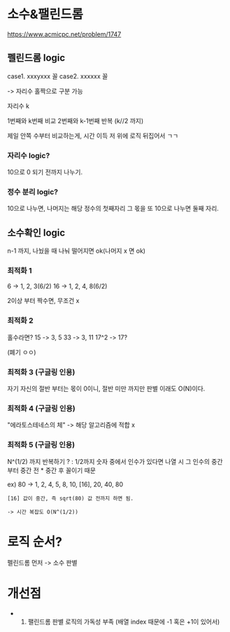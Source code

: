 # 소수&팰린드롬
 https://www.acmicpc.net/problem/1747





 ## 펠린드롬 logic
 case1. xxxyxxx 꼴
 case2. xxxxxx 꼴

 -> 자리수 홀짝으로 구분 가능

 자리수 k

 1번째와 k번째 비교
 2번째와 k-1번째
 반복 (k//2 까지)


 제일 안쪽 수부터 비교하는게, 시간 이득
 저 위에 로직 뒤집어서 ㄱㄱ

 ### 자리수 logic?
 10으로 0 되기 전까지 나누기.

 ### 정수 분리 logic?
 10으로 나누면, 나머지는 해당 정수의 첫째자리
 그 몫을 또 10으로 나누면 둘째 자리.


## 소수확인 logic
 n-1 까지, 나눴을 때 나눠 떨어지면 ok(나머지 x 면 ok)

 ### 최적화 1
  6 -> 1, 2, 3(6/2)
  16 -> 1, 2, 4, 8(6/2)

  2이상 부터 짝수면, 무조건 x

 ### 최적화 2
  홀수라면?
  15 -> 3, 5
  33 -> 3, 11
  17^2 -> 17?

  (폐기 ㅇㅇ)

 ### 최적화 3 (구글링 인용)
   자기 자신의 절반 부터는 몫이 0이니, 절반 미만 까지만 판별
   이래도 O(N)이다.

 ### 최적화 4 (구글링 인용)
   "에라토스테네스의 체" -> 해당 알고리즘에 적합 x

 ### 최적화 5 (구글링 인용)
   N^(1/2) 까지 반복하기
   ? : 1/2까지 숫자 중에서
   인수가 있다면 나열 시 그 인수의 중간 부터
   중간 전 * 중간 후 꼴이기 때문

   ex) 80
   -> 1, 2, 4, 5, 8, 10, [16], 20, 40, 80

    [16] 값이 중간, 즉 sqrt(80) 값 전까지 하면 됨.

    -> 시간 복잡도 O(N^(1/2))


 # 로직 순서?

   펠린드롬 먼저 -> 소수 판별




 # 개선점
 + 1. 팰린드롬 판별 로직의 가독성 부족 (배열 index 때문에 -1 혹은 +1이 있어서)
 

 